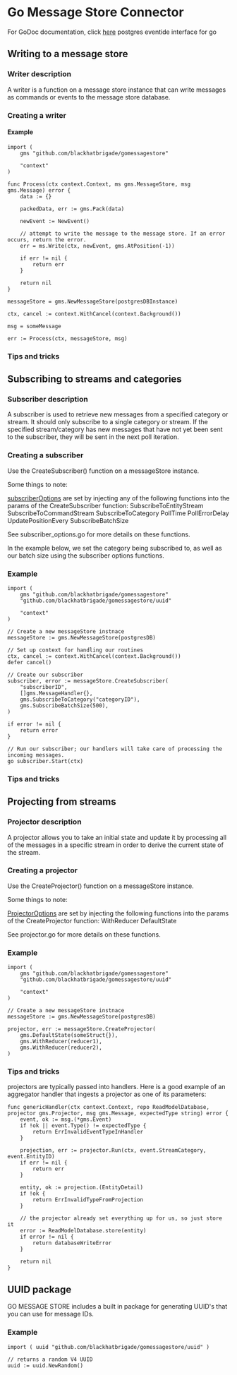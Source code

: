 # Go Message Store Connector
For GoDoc documentation, click [here](https://godoc.org/github.com/blackhatbrigade/gomessagestore)
postgres eventide interface for go

## Writing to a message store

### Writer description

A writer is a function on a message store instance that can write messages as commands or events to the message store database.

### Creating a writer

#### Example

```
import ( 
    gms "github.com/blackhatbrigade/gomessagestore"
    
    "context"
)

func Process(ctx context.Context, ms gms.MessageStore, msg gms.Message) error {
    data := {}

    packedData, err := gms.Pack(data)

    newEvent := NewEvent()

    // attempt to write the message to the message store. If an error occurs, return the error.
    err = ms.Write(ctx, newEvent, gms.AtPosition(-1))

    if err != nil {
        return err
    }

    return nil
}

messageStore = gms.NewMessageStore(postgresDBInstance)

ctx, cancel := context.WithCancel(context.Background())

msg = someMessage

err := Process(ctx, messageStore, msg)
```

### Tips and tricks

## Subscribing to streams and categories

### Subscriber description

A subscriber is used to retrieve new messages from a specified category or stream. It should only subscribe to a single category or stream. If the specified stream/category has new messages that have not yet been sent to the subscriber, they will be sent in the next poll iteration.

### Creating a subscriber

Use the CreateSubscriber() function on a messageStore instance.

Some things to note:

[subscriberOptions](https://godoc.org/github.com/blackhatbrigade/gomessagestore#SubscriberOption) are set by injecting any of the following functions into the params of the CreateSubscriber function:
    SubscribeToEntityStream
    SubscribeToCommandStream
    SubscribeToCategory
    PollTime
    PollErrorDelay
    UpdatePositionEvery
    SubscribeBatchSize

See subscriber_options.go for more details on these functions.

In the example below, we set the category being subscribed to, as well as our batch size using the subscriber options functions.

### Example

```
import (
    gms "github.com/blackhatbrigade/gomessagestore"
    "github.com/blackhatbrigade/gomessagestore/uuid"

    "context"
)

// Create a new messageStore instnace
messageStore := gms.NewMessageStore(postgresDB)

// Set up context for handling our routines
ctx, cancel := context.WithCancel(context.Background())
defer cancel()

// Create our subscriber
subscriber, error := messageStore.CreateSubscriber(
    "subscriberID", 
    []gms.MessageHandler{},
    gms.SubscribeToCategory("categoryID"),
    gms.SubscribeBatchSize(500),
)

if error != nil {
    return error
}

// Run our subscriber; our handlers will take care of processing the incoming messages.
go subscriber.Start(ctx)
```

### Tips and tricks

## Projecting from streams

### Projector description

A projector allows you to take an initial state and update it by processing all of the messages in a specific stream in order to derive the current state of the stream.

### Creating a projector

Use the CreateProjector() function on a messageStore instance.

Some things to note:

[ProjectorOptions](https://godoc.org/github.com/blackhatbrigade/gomessagestore#ProjectorOption) are set by injecting the following functions into the params of the CreateProjector function:
    WithReducer
    DefaultState

See projector.go for more details on these functions.

### Example

```
import (
    gms "github.com/blackhatbrigade/gomessagestore"
    "github.com/blackhatbrigade/gomessagestore/uuid"

    "context"
)

// Create a new messageStore instnace
messageStore := gms.NewMessageStore(postgresDB)

projector, err := messageStore.CreateProjector(
    gms.DefaultState(someStruct{}),
    gms.WithReducer(reducer1),
    gms.WithReducer(reducer2),
)
```

### Tips and tricks

projectors are typically passed into handlers. Here is a good example of an aggregator handler that ingests a projector as one of its parameters:

```
func genericHandler(ctx context.Context, repo ReadModelDatabase, projector gms.Projector, msg gms.Message, expectedType string) error {
	event, ok := msg.(*gms.Event)
	if !ok || event.Type() != expectedType {
		return ErrInvalidEventTypeInHandler
	}

	projection, err := projector.Run(ctx, event.StreamCategory, event.EntityID)
	if err != nil {
		return err
	}

	entity, ok := projection.(EntityDetail)
	if !ok {
		return ErrInvalidTypeFromProjection
	}

	// the projector already set everything up for us, so just store it
	error := ReadModelDatabase.store(entity)
    if error != nil {
        return databaseWriteError
    }

	return nil
}
```

## UUID package

GO MESSAGE STORE includes a built in package for generating UUID's that you can use for message IDs.

### Example
```
import ( uuid "github.com/blackhatbrigade/gomessagestore/uuid" )

// returns a random V4 UUID
uuid := uuid.NewRandom()
```